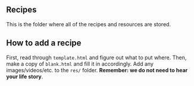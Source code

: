 ## Recipes

This is the folder where all of the recipes and resources are stored.

## How to add a recipe

First, read through `template.html` and figure out what to put where. Then, make a copy of `blank.html` and fill it in accordingly. Add any images/videos/etc. to the `res/` folder. **Remember: we do not need to hear your life story**.
